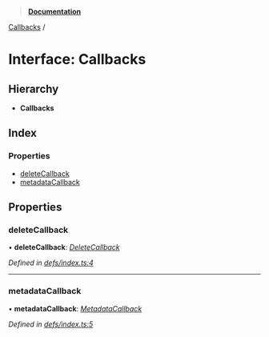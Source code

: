 > **[Documentation](../README.md)**

[Callbacks](callbacks.md) /

# Interface: Callbacks

## Hierarchy

* **Callbacks**

## Index

### Properties

* [deleteCallback](callbacks.md#deletecallback)
* [metadataCallback](callbacks.md#metadatacallback)

## Properties

###  deleteCallback

• **deleteCallback**: *[DeleteCallback](../README.md#deletecallback)*

*Defined in [defs/index.ts:4](https://github.com/badbatch/cachemap/blob/52c713b/packages/reaper/src/defs/index.ts#L4)*

___

###  metadataCallback

• **metadataCallback**: *[MetadataCallback](../README.md#metadatacallback)*

*Defined in [defs/index.ts:5](https://github.com/badbatch/cachemap/blob/52c713b/packages/reaper/src/defs/index.ts#L5)*